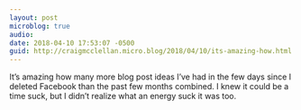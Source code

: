 ```yaml
---
layout: post
microblog: true
audio: 
date: 2018-04-10 17:53:07 -0500
guid: http://craigmcclellan.micro.blog/2018/04/10/its-amazing-how.html
---
```

It’s amazing how many more blog post ideas I’ve had in the few days since I deleted Facebook than the past few months combined. I knew it could be a time suck, but I didn’t realize what an energy suck it was too.

